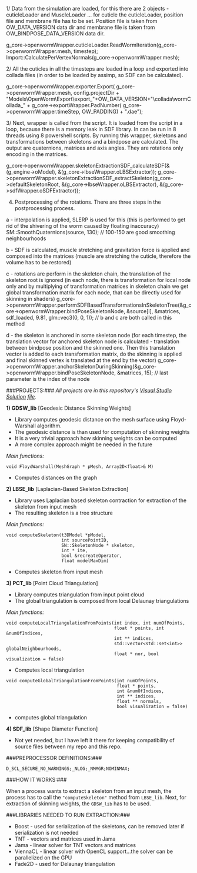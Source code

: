 1/ Data from the simulation are loaded, for this there are 2 objects - cuticleLoader and MuscleLoader … for cuticle the cuticleLoader, position file and membrane file has to be set. Position file is taken from OW_DATA_VERSION data dir and membrane file is taken from OW_BINDPOSE_DATA_VERSION data dir.

g_core->openwormWrapper.cuticleLoader.ReadWormIteration(g_core->openwormWrapper.mesh, timestep);
Import::CalculatePerVertexNormals(g_core->openwormWrapper.mesh);

2/ All the cuticles in all the timesteps are loaded in a loop and exported into collada files (in order to be loaded by assimp, so SDF can be calculated). 

g_core->openwormWrapper.exporter.Export( g_core->openwormWrapper.mesh, config.projectDir + "Models\\OpenWorm\\Export\\export_"+OW_DATA_VERSION+"\\collada\\wormCollada_" + g_core->exportWrapper.PadNumber( g_core->openwormWrapper.timeStep, OW_PADDING) + ".dae");

3/ Next, wrapper is called from the script. It is loaded from the script in a loop, because there is a memory leak in SDF library. In can be run in 8 threads using 8 powershell scripts. By running this wrapper, skeletons and transformations between skeletons and a bindpose are calculated.
The output are quaternions, matrices and axis angles. They are rotations only encoding in the matrices.

g_core->openwormWrapper.skeletonExtractionSDF_calculateSDF(&(g_engine->oModel), &(g_core->lbseWrapper.oLBSExtractor));
g_core->openwormWrapper.skeletonExtractionSDF_extractSkeleton(g_core->defaultSkeletonRoot, &(g_core->lbseWrapper.oLBSExtractor), &(g_core->sdfWrapper.oSDFExtractor));			 

4) Postprocessing of the rotations. There are three steps in the postprocessing process.

a - interpolation is applied, SLERP is used for this
(this is performed to get rid of the shivering of the worm caused by floating inaccuracy)
SM::SmoothQuaternions(source, 130);  // 100-150 are good smoothing neighbourhoods

b - SDF is calculated, muscle stretching and gravitation force is applied and composed into the matrices
(muscle are stretching the cuticle, therefore the volume has to be restored)

c - rotations are perform in the skeleton chain, the translation of the skeleton root is ignored
(in each node, there is transformation for local node only and by multiplying of transformation matrices in skeleton chain we get global transformation matrix for each node, that can be directly used for skinning in shaders)
g_core->openwormWrapper.performSDFBasedTransformationsInSkeletonTree(&g_core->openwormWrapper.bindPoseSkeletonNode, &source[i], &matrices, sdf_loaded, 9.81, glm::vec3(0, 0, 1)); // b and c are both called in this method

d - the skeleton is anchored in some skeleton node
(for each timestep, the translation vector for anchored skeleton node is calculated - translation between bindpose position and the skinned one. Then this translation vector is added to each transformation matrix, do the skinning is applied and final skinned vertex is translated at the end by the vector)
g_core->openwormWrapper.anchorSkeletonDuringSkinning(&g_core->openwormWrapper.bindPoseSkeletonNode, &matrices, 15); // last parameter is the index of the node

###PROJECTS:###
*All projects are in this repository's [Visual Studio Solution](http://msdn.microsoft.com/en-us/library/bb165951(v=vs.80).aspx) [file](https://github.com/openworm/skeletonExtraction/blob/master/OpenWormSkeletonExtraction.sln).*

**1) GDSW_lib** [Geodesic Distance Skinning Weights]
- Library computes geodesic distance on the mesh surface using Floyd-Warshall algorithm. 
- The geodesic distance is than used for computation of skinning weights
- It is a very trivial approach how skinning weights can be computed
- A more complex approach might be needed in the future

*Main functions:*
```
void FloydWarshall(MeshGraph * pMesh, Array2D<float>& M)
```
- Computes distances on the graph

**2) LBSE_lib** [Laplacian-Based Skeleton Extraction]
- Library uses Laplacian based skeleton contraction for extraction of the skeleton from input mesh
- The resulting skeleton is a tree structure

*Main functions:*
```
void computeSkeleton(t3DModel *pModel, 
                     int sourcePointID, 
                     SN::SkeletonNode * skeleton, 
                     int * ite, 
                     bool &recreateOperator, 
                     float modelMaxDim)
```
- Computes skeleton from input mesh

**3) PCT_lib** [Point Cloud Triangulation]
- Library computes triangulation from input point cloud
- The global triangulation is composed from local Delaunay triangulations

*Main functions:*
```
void computeLocalTriangulationFromPoints(int index, int numOfPoints, 
                                         float * points, int &numOfIndices, 
                                         int ** indices, 
                                         std::vector<std::set<int>> globalNeighbourhoods, 
                                         float * nor, bool visualization = false)
```
- Computes local triangulation
```
void computeGlobalTriangulationFromPoints(int numOfPoints, 
                                          float * points, 
                                          int &numOfIndices, 
                                          int ** indices, 
                                          float ** normals, 
                                          bool visualization = false)
```
- computes global triangulation

**4) SDF_lib** [Shape Diameter Function]
- Not yet needed, but I have left it there for keeping compatibility of source files between my repo and this repo.

###PREPROCESSOR DEFINITIONS:###
```
D_SCL_SECURE_NO_WARNINGS;_NLOG;_NMMGR;NOMINMAX;
```
###HOW IT WORKS:###

When a process wants to extract a skeleton from an input mesh, the process has to call the `"computeSkeleton"` method from `LBSE_lib`. Next, for extraction of skinning weights, the `GDSW_lib` has to be used.

###LIBRARIES NEEDED TO RUN EXTRACTION:###

- Boost - used for serialization of the skeletons, can be removed later if serialization is not needed
- TNT - vectors and matrices used in Jama
- Jama - linear solver for TNT vectors and matrices
- ViennaCL - linear solver with OpenCL support...the solver can be parallelized on the GPU
- Fade2D - used for Delaunay triangulation
